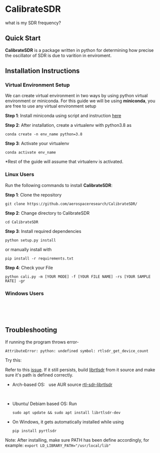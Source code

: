 # CalibrateSDR
what is my SDR frequency?
## Quick Start

__CalibrateSDR__ is a package written in python for determining how precise the oscillator of SDR is due to varition in enviroment.

## Installation Instructions

### Virtual Environment Setup

We can create virtual environment in two ways by using python virtual environment or miniconda. For this guide we will be using **miniconda**, you are free to use any virtual environment setup

**Step 1**: Install miniconda using script and instruction [here](https://docs.conda.io/en/latest/miniconda.html)

**Step 2**: After installation, create a virtualenv with python3.8 as
```
conda create -n env_name python=3.8
```
**Step 3**: Activate your virtualenv
```
conda activate env_name
```
*Rest of the guide will assume that virtualenv is activated.

### Linux Users
Run the following commands to install **CalibrateSDR**:

**Step 1**: Clone the repository
```
git clone https://github.com/aerospaceresearch/CalibrateSDR/
```
**Step 2**: Change directory to CalibrateSDR
```
cd CalibrateSDR
```
**Step 3**: Install required dependencies
```
python setup.py install
```
or manually install with
```
pip install -r requirements.txt
```
**Step 4**: Check your File
```
python cali.py -m [YOUR MODE] -f [YOUR FILE NAME] -rs [YOUR SAMPLE RATE] -gr
```
### Windows Users
<!-- Test for windows -->
<br/>
<br/>
<br/>

## Troubleshooting

If running the program throws error-
```
AttributeError: python: undefined symbol: rtlsdr_get_device_count
```
Try this:
 
Refer to this [issue](https://github.com/roger-/pyrtlsdr/issues/7#issuecomment-47391543). If it still persists, build [librtlsdr](https://github.com/librtlsdr/librtlsdr) from it source and make sure it's path is defined correctly. 
<br/>
* Arch-based OS: &nbsp; use AUR source [rtl-sdr-librtlsdr](https://aur.archlinux.org/packages/rtl-sdr-librtlsdr-git/)
<br/>

* Ubuntu/ Debiam based OS: Run 
  ```
  sudo apt update && sudo apt install librtlsdr-dev
  ```
* On Windows, it gets automatically installed while using 
  ```
  pip install pyrtlsdr
  ```

Note: After installing, make sure PATH has been define accordingly, for example: ```export LD_LIBRARY_PATH="/usr/local/lib"```

